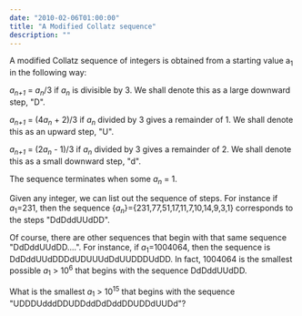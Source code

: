 ```yaml
---
date: "2010-02-06T01:00:00"
title: "A Modified Collatz sequence"
description: ""
---
```


<p>
A modified Collatz sequence of integers is obtained from a starting value a<sub>1</sub> in the following way:</p>
<p>
<var>a<sub>n+1</sub></var> = <var>a<sub>n</sub></var>/3 if <var>a<sub>n</sub></var> is divisible by 3. We shall denote this as a large downward step, "D".</p>
<p>
<var>a<sub>n+1</sub></var> = (4<var>a<sub>n</sub></var> + 2)/3 if <var>a<sub>n</sub></var> divided by 3 gives a remainder of 1. We shall denote this as an upward step, "U".
</p>
<p>
<var>a<sub>n+1</sub></var> = (2<var>a<sub>n</sub></var> - 1)/3 if <var>a<sub>n</sub></var> divided by 3 gives a remainder of 2. We shall denote this as a small downward step, "d".
</p>
<p>
The sequence terminates when some <var>a<sub>n</sub></var> = 1.
</p>
<p>
Given any integer, we can list out the sequence of steps.
For instance if <var>a</var><sub>1</sub>=231, then the sequence {<var>a<sub>n</sub></var>}={231,77,51,17,11,7,10,14,9,3,1} corresponds to the steps "DdDddUUdDD".
</p>
<p>
Of course, there are other sequences that begin with that same sequence "DdDddUUdDD....".
For instance, if <var>a</var><sub>1</sub>=1004064, then the sequence is DdDddUUdDDDdUDUUUdDdUUDDDUdDD.
In fact, 1004064 is the smallest possible <var>a</var><sub>1</sub> &gt; 10<sup>6</sup> that begins with the sequence DdDddUUdDD.
</p>
<p>
What is the smallest <var>a</var><sub>1</sub> &gt; 10<sup>15</sup> that begins with the sequence "UDDDUdddDDUDDddDdDddDDUDDdUUDd"?
</p>

